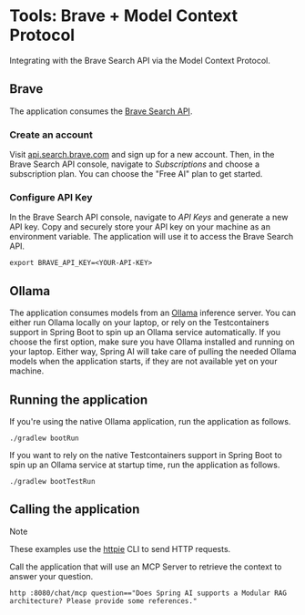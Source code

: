 # Tools: Brave + Model Context Protocol

Integrating with the Brave Search API via the Model Context Protocol.

## Brave

The application consumes the [Brave Search API](https://api.search.brave.com).

### Create an account

Visit [api.search.brave.com](https://api.search.brave.com) and sign up for a new account.
Then, in the Brave Search API console, navigate to _Subscriptions_ and choose a subscription plan.
You can choose the "Free AI" plan to get started.

### Configure API Key

In the Brave Search API console, navigate to _API Keys_ and generate a new API key.
Copy and securely store your API key on your machine as an environment variable.
The application will use it to access the Brave Search API.

```shell
export BRAVE_API_KEY=<YOUR-API-KEY>
```

## Ollama

The application consumes models from an [Ollama](https://ollama.ai) inference server. You can either run Ollama locally on your laptop,
or rely on the Testcontainers support in Spring Boot to spin up an Ollama service automatically.
If you choose the first option, make sure you have Ollama installed and running on your laptop.
Either way, Spring AI will take care of pulling the needed Ollama models when the application starts,
if they are not available yet on your machine.

## Running the application

If you're using the native Ollama application, run the application as follows.

```shell
./gradlew bootRun
```

If you want to rely on the native Testcontainers support in Spring Boot to spin up an Ollama service at startup time,
run the application as follows.

```shell
./gradlew bootTestRun
```

## Calling the application

> [!NOTE]
> These examples use the [httpie](https://httpie.io) CLI to send HTTP requests.

Call the application that will use an MCP Server to retrieve the context to answer your question.

```shell
http :8080/chat/mcp question=="Does Spring AI supports a Modular RAG architecture? Please provide some references."
```
